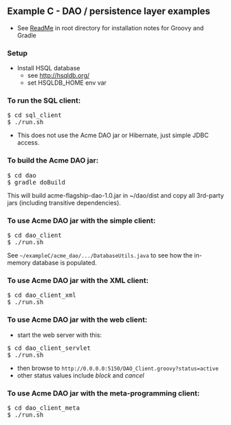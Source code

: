 
## Example C - DAO / persistence layer examples 

* See [ReadMe](http://bit.ly/20knOM8) in root directory for installation notes for Groovy and Gradle

### Setup

* Install HSQL database
    * see http://hsqldb.org/ 
    * set HSQLDB_HOME env var

### To run the SQL client:

<pre>
$ cd sql_client
$ ./run.sh
</pre>

* This does not use the Acme DAO jar or Hibernate, just simple JDBC access.

### To build the Acme DAO jar:

<pre>
$ cd dao
$ gradle doBuild
</pre>

This will build acme-flagship-dao-1.0.jar in ~/dao/dist and copy all 3rd-party jars
(including transitive dependencies).

### To use Acme DAO jar with the simple client:

<pre>
$ cd dao_client
$ ./run.sh 
</pre>

See `~/exampleC/acme_dao/.../DatabaseUtils.java` to see how the in-memory database is populated.

### To use Acme DAO jar with the XML client:

<pre>
$ cd dao_client_xml
$ ./run.sh 
</pre>

### To use Acme DAO jar with the web client:

* start the web server with this:

<pre>
$ cd dao_client_servlet
$ ./run.sh 
</pre>

* then browse to `http://0.0.0.0:5150/DAO_Client.groovy?status=active`
* other status values include *block* and *cancel*

### To use Acme DAO jar with the meta-programming client:

<pre>
$ cd dao_client_meta
$ ./run.sh 
</pre>

